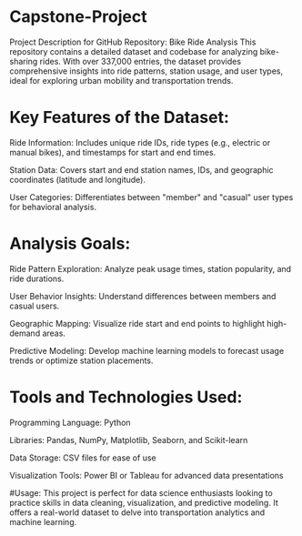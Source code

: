 # Capstone-Project
Project Description for GitHub Repository: Bike Ride Analysis
This repository contains a detailed dataset and codebase for analyzing bike-sharing rides. With over 337,000 entries, the dataset provides comprehensive insights into ride patterns, station usage, and user types, ideal for exploring urban mobility and transportation trends.

# Key Features of the Dataset:
Ride Information: Includes unique ride IDs, ride types (e.g., electric or manual bikes), and timestamps for start and end times.

Station Data: Covers start and end station names, IDs, and geographic coordinates (latitude and longitude).

User Categories: Differentiates between "member" and "casual" user types for behavioral analysis.

# Analysis Goals:
Ride Pattern Exploration: Analyze peak usage times, station popularity, and ride durations.

User Behavior Insights: Understand differences between members and casual users.

Geographic Mapping: Visualize ride start and end points to highlight high-demand areas.

Predictive Modeling: Develop machine learning models to forecast usage trends or optimize station placements.

# Tools and Technologies Used:
Programming Language: Python

Libraries: Pandas, NumPy, Matplotlib, Seaborn, and Scikit-learn

Data Storage: CSV files for ease of use

Visualization Tools: Power BI or Tableau for advanced data presentations

#Usage:
This project is perfect for data science enthusiasts looking to practice skills in data cleaning, visualization, and predictive modeling. It offers a real-world dataset to delve into transportation analytics and machine learning.
